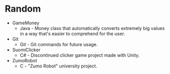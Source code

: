 # Random

* GameMoney
  * Java - Money class that automatically converts extremely big values in a way that's easier to comprehend for the user.
* Git
  * Git - Git commands for future usage.
* SuomiClicker
  * C# - Discontinued clicker game project made with Unity.
* ZumoRobot
  * C - "Zumo Robot" university project.
